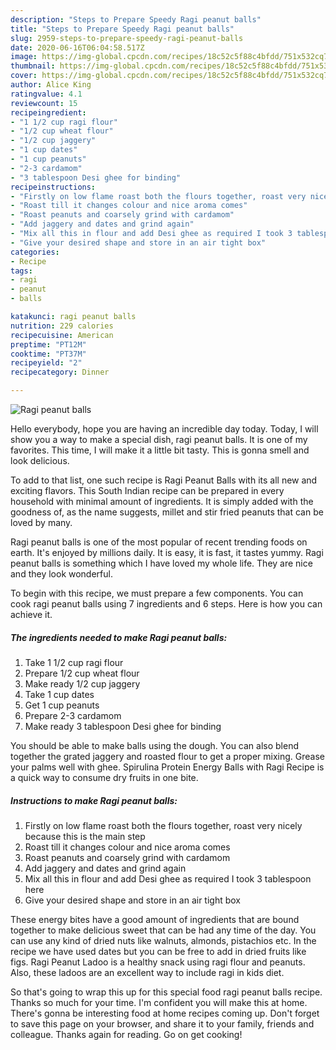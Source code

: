 ```yaml
---
description: "Steps to Prepare Speedy Ragi peanut balls"
title: "Steps to Prepare Speedy Ragi peanut balls"
slug: 2959-steps-to-prepare-speedy-ragi-peanut-balls
date: 2020-06-16T06:04:58.517Z
image: https://img-global.cpcdn.com/recipes/18c52c5f88c4bfdd/751x532cq70/ragi-peanut-balls-recipe-main-photo.jpg
thumbnail: https://img-global.cpcdn.com/recipes/18c52c5f88c4bfdd/751x532cq70/ragi-peanut-balls-recipe-main-photo.jpg
cover: https://img-global.cpcdn.com/recipes/18c52c5f88c4bfdd/751x532cq70/ragi-peanut-balls-recipe-main-photo.jpg
author: Alice King
ratingvalue: 4.1
reviewcount: 15
recipeingredient:
- "1 1/2 cup ragi flour"
- "1/2 cup wheat flour"
- "1/2 cup jaggery"
- "1 cup dates"
- "1 cup peanuts"
- "2-3 cardamom"
- "3 tablespoon Desi ghee for binding"
recipeinstructions:
- "Firstly on low flame roast both the flours together, roast very nicely because this is the main step"
- "Roast till it changes colour and nice aroma comes"
- "Roast peanuts and coarsely grind with cardamom"
- "Add jaggery and dates and grind again"
- "Mix all this in flour and add Desi ghee as required I took 3 tablespoon here"
- "Give your desired shape and store in an air tight box"
categories:
- Recipe
tags:
- ragi
- peanut
- balls

katakunci: ragi peanut balls 
nutrition: 229 calories
recipecuisine: American
preptime: "PT12M"
cooktime: "PT37M"
recipeyield: "2"
recipecategory: Dinner

---
```



![Ragi peanut balls](https://img-global.cpcdn.com/recipes/18c52c5f88c4bfdd/751x532cq70/ragi-peanut-balls-recipe-main-photo.jpg)

Hello everybody, hope you are having an incredible day today. Today, I will show you a way to make a special dish, ragi peanut balls. It is one of my favorites. This time, I will make it a little bit tasty. This is gonna smell and look delicious.

To add to that list, one such recipe is Ragi Peanut Balls with its all new and exciting flavors. This South Indian recipe can be prepared in every household with minimal amount of ingredients. It is simply added with the goodness of, as the name suggests, millet and stir fried peanuts that can be loved by many.

Ragi peanut balls is one of the most popular of recent trending foods on earth. It's enjoyed by millions daily. It is easy, it is fast, it tastes yummy. Ragi peanut balls is something which I have loved my whole life. They are nice and they look wonderful.


To begin with this recipe, we must prepare a few components. You can cook ragi peanut balls using 7 ingredients and 6 steps. Here is how you can achieve it.

<!--inarticleads1-->

##### The ingredients needed to make Ragi peanut balls:

1. Take 1 1/2 cup ragi flour
1. Prepare 1/2 cup wheat flour
1. Make ready 1/2 cup jaggery
1. Take 1 cup dates
1. Get 1 cup peanuts
1. Prepare 2-3 cardamom
1. Make ready 3 tablespoon Desi ghee for binding


You should be able to make balls using the dough. You can also blend together the grated jaggery and roasted flour to get a proper mixing. Grease your palms well with ghee. Spirulina Protein Energy Balls with Ragi Recipe is a quick way to consume dry fruits in one bite. 

<!--inarticleads2-->

##### Instructions to make Ragi peanut balls:

1. Firstly on low flame roast both the flours together, roast very nicely because this is the main step
1. Roast till it changes colour and nice aroma comes
1. Roast peanuts and coarsely grind with cardamom
1. Add jaggery and dates and grind again
1. Mix all this in flour and add Desi ghee as required I took 3 tablespoon here
1. Give your desired shape and store in an air tight box


These energy bites have a good amount of ingredients that are bound together to make delicious sweet that can be had any time of the day. You can use any kind of dried nuts like walnuts, almonds, pistachios etc. In the recipe we have used dates but you can be free to add in dried fruits like figs. Ragi Peanut Ladoo is a healthy snack using ragi flour and peanuts. Also, these ladoos are an excellent way to include ragi in kids diet. 

So that's going to wrap this up for this special food ragi peanut balls recipe. Thanks so much for your time. I'm confident you will make this at home. There's gonna be interesting food at home recipes coming up. Don't forget to save this page on your browser, and share it to your family, friends and colleague. Thanks again for reading. Go on get cooking!

